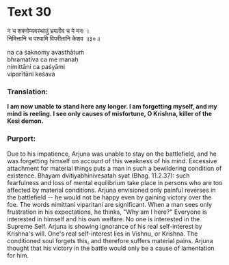 # Text 30

न च शक्नोम्यवस्थातुं भ्रमतीव च मे मनः ।  
निमित्तानि च पश्यामि विपरीतानि केशव ॥३०॥

na ca śaknomy avasthātuḿ  
bhramatīva ca me manaḥ  
nimittāni ca paśyāmi  
viparītāni keśava



### Translation:

**I am now unable to stand here any longer. I am forgetting myself, and my mind is reeling. I see only causes of misfortune, O Krishna, killer of the Kesi demon.**

### Purport:

Due to his impatience, Arjuna was unable to stay on the battlefield, and he was forgetting himself on account of this weakness of his mind. Excessive attachment for material things puts a man in such a bewildering condition of existence. Bhayam dvitiyabhinivesatah syat (Bhag. 11.2.37): such fearfulness and loss of mental equilibrium take place in persons who are too affected by material conditions. Arjuna envisioned only painful reverses in the battlefield -- he would not be happy even by gaining victory over the foe. The words nimittani viparitani are significant. When a man sees only frustration in his expectations, he thinks, "Why am I here?" Everyone is interested in himself and his own welfare. No one is interested in the Supreme Self. Arjuna is showing ignorance of his real self-interest by Krishna's will. One's real self-interest lies in Vishnu, or Krishna. The conditioned soul forgets this, and therefore suffers material pains. Arjuna thought that his victory in the battle would only be a cause of lamentation for him.
